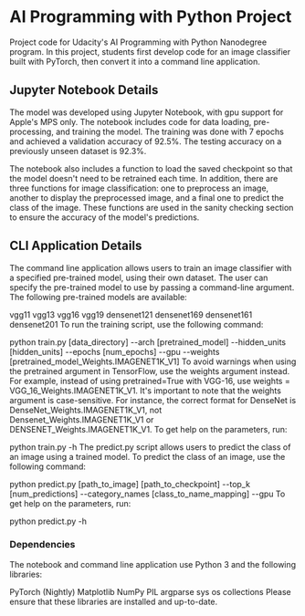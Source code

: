 # AI Programming with Python Project

Project code for Udacity's AI Programming with Python Nanodegree program. 
In this project, students first develop code for an image classifier built with PyTorch, 
then convert it into a command line application.

## Jupyter Notebook Details

The model was developed using Jupyter Notebook, with gpu support for Apple's MPS only. 
The notebook includes code for data loading, pre-processing, and training the model. 
The training was done with 7 epochs and achieved a validation accuracy of 92.5%. 
The testing accuracy on a previously unseen dataset is 92.3%.

The notebook also includes a function to load the saved checkpoint so that the model doesn't need to be retrained 
each time. In addition, there are three functions for image classification: 
one to preprocess an image, another to display the preprocessed image, and a final one to predict the class of the image. 
These functions are used in the sanity checking section to ensure the accuracy of the model's predictions.

## CLI Application Details

The command line application allows users to train an image classifier with a specified pre-trained model, using their own dataset. 
The user can specify the pre-trained model to use by passing a command-line argument. The following pre-trained models are available:

vgg11
vgg13
vgg16
vgg19
densenet121
densenet169
densenet161
densenet201
To run the training script, use the following command:

python train.py [data_directory] --arch [pretrained_model] --hidden_units [hidden_units] --epochs [num_epochs] --gpu --weights [pretrained_model_Weights.IMAGENET1K_V1]
To avoid warnings when using the pretrained argument in TensorFlow, use the weights argument instead. 
For example, instead of using pretrained=True with VGG-16, use weights = VGG_16_Weights.IMAGENET1K_V1.
It's important to note that the weights argument is case-sensitive. 
For instance, the correct format for DenseNet is DenseNet_Weights.IMAGENET1K_V1, not Densenet_Weights.IMAGENET1K_V1 or DENSENET_Weights.IMAGENET1K_V1.
To get help on the parameters, run:

python train.py -h
The predict.py script allows users to predict the class of an image using a trained model. 
To predict the class of an image, use the following command:

python predict.py [path_to_image] [path_to_checkpoint] --top_k [num_predictions] --category_names [class_to_name_mapping] --gpu
To get help on the parameters, run:

python predict.py -h

### Dependencies

The notebook and command line application use Python 3 and the following libraries:

PyTorch (Nightly)
Matplotlib
NumPy
PIL
argparse
sys
os
collections
Please ensure that these libraries are installed and up-to-date.

